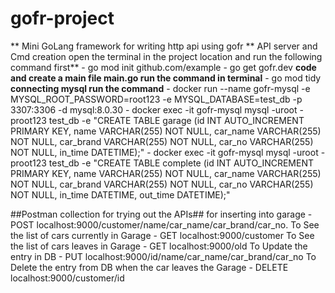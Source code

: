 # gofr-project
** Mini GoLang framework for writing http api using gofr **
  API server and Cmd creation
  open the terminal in the project location and run the following command first**
      - go mod init github.com/example
      - go get gofr.dev
  **code and create a main file main.go
  run the command in terminal**
      - go mod tidy
  **connecting mysql run the command**
      - docker run --name gofr-mysql -e MYSQL_ROOT_PASSWORD=root123 -e MYSQL_DATABASE=test_db -p 3307:3306 -d mysql:8.0.30
      - docker exec -it gofr-mysql mysql -uroot -proot123 test_db -e "CREATE TABLE garage (id INT AUTO_INCREMENT PRIMARY KEY, name VARCHAR(255) NOT NULL, car_name VARCHAR(255) NOT NULL, car_brand VARCHAR(255) NOT NULL, car_no VARCHAR(255) NOT NULL, in_time DATETIME);"
      - docker exec -it gofr-mysql mysql -uroot -proot123 test_db -e "CREATE TABLE complete (id INT AUTO_INCREMENT PRIMARY KEY, name VARCHAR(255) NOT NULL, car_name VARCHAR(255) NOT NULL, car_brand VARCHAR(255) NOT NULL, car_no VARCHAR(255) NOT NULL, in_time DATETIME, out_time DATETIME);"

##Postman collection for trying out the APIs##
  for inserting into garage
      - POST localhost:9000/customer/name/car_name/car_brand/car_no.
  To See the list of cars currently in Garage
      - GET localhost:9000/customer
  To See the list of cars leaves in Garage
      - GET localhost:9000/old
  To Update the entry in DB
      - PUT localhost:9000/id/name/car_name/car_brand/car_no
  To Delete the entry from DB when the car leaves the Garage
      - DELETE localhost:9000/customer/id
